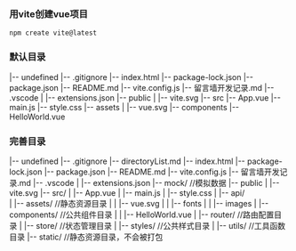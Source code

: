 ### 用vite创建vue项目
```
npm create vite@latest
```
### 默认目录
|-- undefined
    |-- .gitignore
    |-- index.html
    |-- package-lock.json
    |-- package.json
    |-- README.md
    |-- vite.config.js
    |-- 留言墙开发记录.md
    |-- .vscode
    |   |-- extensions.json
    |-- public
    |   |-- vite.svg
    |-- src
        |-- App.vue
        |-- main.js
        |-- style.css
        |-- assets
        |   |-- vue.svg
        |-- components
            |-- HelloWorld.vue

### 完善目录
|-- undefined
    |-- .gitignore
    |-- directoryList.md
    |-- index.html
    |-- package-lock.json
    |-- package.json
    |-- README.md
    |-- vite.config.js
    |-- 留言墙开发记录.md
    |-- .vscode
    |   |-- extensions.json
    |-- mock/                     //模拟数据
    |-- public
    |   |-- vite.svg
    |-- src/
    |   |-- App.vue
    |   |-- main.js
    |   |-- style.css
    |   |-- api/                   
    |   |-- assets/               //静态资源目录
    |   |   |-- vue.svg
    |   |   |-- fonts
    |   |   |-- images
    |   |-- components/           //公共组件目录
    |   |   |-- HelloWorld.vue
    |   |-- router/               //路由配置目录
    |   |-- store/                //状态管理目录
    |   |-- styles/               //公共样式目录
    |   |-- utils/                //工具函数目录
    |-- static/                   //静态资源目录，不会被打包
